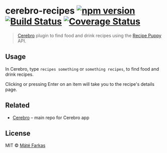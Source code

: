 # cerebro-recipes [![npm version](https://badge.fury.io/js/cerebro-recipes.svg)](https://badge.fury.io/js/cerebro-recipes) [![Build Status](https://travis-ci.org/wolfika/cerebro-recipes.svg?branch=master)](https://travis-ci.org/wolfika/cerebro-recipes) [![Coverage Status](https://coveralls.io/repos/github/wolfika/cerebro-recipes/badge.svg?branch=master)](https://coveralls.io/github/wolfika/cerebro-recipes?branch=master)

> [Cerebro](https://cerebroapp.com/) plugin to find food and drink recipes using the [Recipe Puppy](http://www.recipepuppy.com/) API.


## Usage

In Cerebro, type `recipes something` or `something recipes`, to find food and drink recipes.

Clicking or pressing Enter on an item will take you to the recipe's details page.


## Related

- [Cerebro](https://github.com/KELiON/cerebro) – main repo for Cerebro app


## License

MIT © [Máté Farkas](https://github.com/wolfika)
